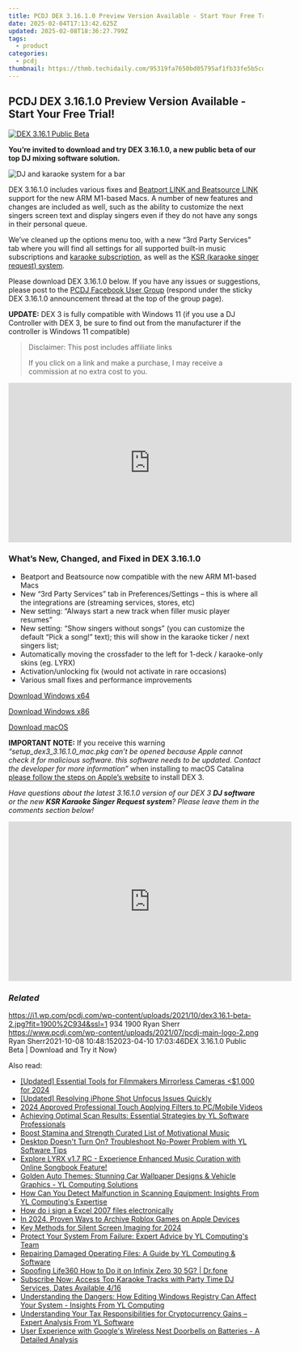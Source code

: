 ```yaml
---
title: PCDJ DEX 3.16.1.0 Preview Version Available - Start Your Free Trial!
date: 2025-02-04T17:13:42.625Z
updated: 2025-02-08T18:36:27.799Z
tags:
  - product
categories:
  - pcdj
thumbnail: https://thmb.techidaily.com/95319fa7650bd05795af1fb33fe5b5cd95af24d0dada7d401d99297b6e29ccbd.jpg
---
```


## PCDJ DEX 3.16.1.0 Preview Version Available - Start Your Free Trial!

[![DEX 3.16.1 Public Beta](https://i1.wp.com/pcdj.com/wp-content/uploads/2021/10/dex3.16.1-beta-2.jpg?resize=845%2C321&ssl=1)](https://i1.wp.com/pcdj.com/wp-content/uploads/2021/10/dex3.16.1-beta-2.jpg?fit=1030%2C506&ssl=1 "DEX 3.16.1 Public Beta")

**You’re invited to download and try DEX 3.16.1.0, a new public beta of our top DJ mixing software solution.** 

![DJ and karaoke system for a bar](https://i0.wp.com/pcdj.com/wp-content/uploads/2019/05/dex3-venue-square.jpg?resize=180%2C180&ssl=1 "DJ and karaoke system for a bar")

DEX 3.16.1.0 includes various fixes and [Beatport LINK and Beatsource LINK](https://tools.techidaily.com/pcdj/products/) support for the new ARM M1-based Macs. A number of new features and changes are included as well, such as the ability to customize the next singers screen text and display singers even if they do not have any songs in their personal queue.

We’ve cleaned up the options menu too, with a new “3rd Party Services” tab where you will find all settings for all supported built-in music subscriptions and [karaoke subscription](https://tools.techidaily.com/pcdj/products/), as well as the [KSR (karaoke singer request) system](https://tools.techidaily.com/pcdj/products/).

Please download DEX 3.16.1.0 below. If you have any issues or suggestions, please post to the [PCDJ Facebook User Group](http://www.facebook.com/groups/pcdjusergroup/) (respond under the sticky DEX 3.16.1.0 announcement thread at the top of the group page).

**UPDATE:** DEX 3 is fully compatible with Windows 11 (if you use a DJ Controller with DEX 3, be sure to find out from the manufacturer if the controller is Windows 11 compatible)

>  Disclaimer: This post includes affiliate links
>
>  If you click on a link and make a purchase, I may receive a commission at no extra cost to you.
>

<!-- affiliate ads begin -->
<iframe width="560" height="315" src="https://www.youtube.com/embed/U6lCtLUeROA?si=se6OFuis9JpcTGJf" title="YouTube video player" frameborder="0" allow="accelerometer; autoplay; clipboard-write; encrypted-media; gyroscope; picture-in-picture; web-share" referrerpolicy="strict-origin-when-cross-origin" allowfullscreen></iframe>
<!-- affiliate ads end -->

### What’s New, Changed, and Fixed in DEX 3.16.1.0

* Beatport and Beatsource now compatible with the new ARM M1-based Macs
* New “3rd Party Services” tab in Preferences/Settings – this is where all the integrations are (streaming services, stores, etc)
* New setting: “Always start a new track when filler music player resumes”
* New setting: “Show singers without songs” (you can customize the default “Pick a song!” text); this will show in the karaoke ticker / next singers list;
* Automatically moving the crossfader to the left for 1-deck / karaoke-only skins (eg. LYRX)
* Activation/unlocking fix (would not activate in rare occasions)
* Various small fixes and performance improvements

[Download Windows x64](https://tools.techidaily.com/pcdj/products/)

[Download Windows x86](https://tools.techidaily.com/pcdj/products/)

[Download macOS](https://tools.techidaily.com/pcdj/products/)

**IMPORTANT NOTE:** If you receive this warning _“setup\_dex3\_3.16.1.0\_mac.pkg can’t be opened because Apple cannot check it for malicious software. this software needs to be updated. Contact the developer for more information”_ when installing to macOS Catalina [please follow the steps on Apple’s website](https://support.apple.com/guide/mac-help/open-a-mac-app-from-an-unidentified-developer-mh40616/mac) to install DEX 3.

_Have questions about the latest 3.16.1.0 version of our DEX 3 **DJ software** or the new **KSR Karaoke Singer Request system**? Please leave them in the comments section below!_

<!-- affiliate ads begin -->
<iframe width="560" height="315" src="https://www.youtube.com/embed/793ViIxl4tI?si=DDBkjPlPX5bZ-f1Y" title="YouTube video player" frameborder="0" allow="accelerometer; autoplay; clipboard-write; encrypted-media; gyroscope; picture-in-picture; web-share" referrerpolicy="strict-origin-when-cross-origin" allowfullscreen></iframe>
<!-- affiliate ads end -->

### _Related_

https://i1.wp.com/pcdj.com/wp-content/uploads/2021/10/dex3.16.1-beta-2.jpg?fit=1900%2C934&ssl=1 934 1900 Ryan Sherr https://www.pcdj.com/wp-content/uploads/2021/07/pcdj-main-logo-2.png Ryan Sherr2021-10-08 10:48:152023-04-10 17:03:46DEX 3.16.1.0 Public Beta | Download and Try it Now}

<ins class="adsbygoogle"
     style="display:block"
     data-ad-format="autorelaxed"
     data-ad-client="ca-pub-7571918770474297"
     data-ad-slot="1223367746"></ins>

<ins class="adsbygoogle"
     style="display:block"
     data-ad-client="ca-pub-7571918770474297"
     data-ad-slot="8358498916"
     data-ad-format="auto"
     data-full-width-responsive="true"></ins>

<span class="atpl-alsoreadstyle">Also read:</span>
<div><ul>
<li><a href="https://fox-direct.techidaily.com/updated-essential-tools-for-filmmakers-mirrorless-cameras-(1000-for-2024/"><u>[Updated] Essential Tools for Filmmakers Mirrorless Cameras <$1,000 for 2024</u></a></li>
<li><a href="https://fox-boxes.techidaily.com/updated-resolving-iphone-shot-unfocus-issues-quickly/"><u>[Updated] Resolving iPhone Shot Unfocus Issues Quickly</u></a></li>
<li><a href="https://extra-skills.techidaily.com/2024-approved-professional-touch-applying-filters-to-pcmobile-videos/"><u>2024 Approved Professional Touch Applying Filters to PC/Mobile Videos</u></a></li>
<li><a href="https://win-unique.techidaily.com/achieving-optimal-scan-results-essential-strategies-by-yl-software-professionals/"><u>Achieving Optimal Scan Results: Essential Strategies by YL Software Professionals</u></a></li>
<li><a href="https://extra-tips.techidaily.com/boost-stamina-and-strength-curated-list-of-motivational-music/"><u>Boost Stamina and Strength Curated List of Motivational Music</u></a></li>
<li><a href="https://win-updates.techidaily.com/desktop-doesnt-turn-on-troubleshoot-no-power-problem-with-yl-software-tips/"><u>Desktop Doesn't Turn On? Troubleshoot No-Power Problem with YL Software Tips</u></a></li>
<li><a href="https://win-updates.techidaily.com/explore-lyrx-v17-rc-experience-enhanced-music-curation-with-online-songbook-feature/"><u>Explore LYRX v1.7 RC - Experience Enhanced Music Curation with Online Songbook Feature!</u></a></li>
<li><a href="https://win-updates.techidaily.com/golden-auto-themes-stunning-car-wallpaper-designs-and-vehicle-graphics-yl-computing-solutions/"><u>Golden Auto Themes: Stunning Car Wallpaper Designs & Vehicle Graphics - YL Computing Solutions</u></a></li>
<li><a href="https://win-updates.techidaily.com/how-can-you-detect-malfunction-in-scanning-equipment-insights-from-yl-computings-expertise/"><u>How Can You Detect Malfunction in Scanning Equipment: Insights From YL Computing's Expertise</u></a></li>
<li><a href="https://phone-solutions.techidaily.com/how-do-i-sign-a-excel-2007-files-electronically-by-ldigisigner-sign-a-excel-sign-a-excel/"><u>How do i sign a Excel 2007 files electronically</u></a></li>
<li><a href="https://screen-capture.techidaily.com/in-2024-proven-ways-to-archive-roblox-games-on-apple-devices/"><u>In 2024, Proven Ways to Archive Roblox Games on Apple Devices</u></a></li>
<li><a href="https://remote-screen-capture.techidaily.com/key-methods-for-silent-screen-imaging-for-2024/"><u>Key Methods for Silent Screen Imaging for 2024</u></a></li>
<li><a href="https://win-updates.techidaily.com/protect-your-system-from-failure-expert-advice-by-yl-computings-team/"><u>Protect Your System From Failure: Expert Advice by YL Computing's Team</u></a></li>
<li><a href="https://win-updates.techidaily.com/repairing-damaged-operating-files-a-guide-by-yl-computing-and-software/"><u>Repairing Damaged Operating Files: A Guide by YL Computing & Software</u></a></li>
<li><a href="https://fake-location.techidaily.com/spoofing-life360-how-to-do-it-on-infinix-zero-30-5g-drfone-by-drfone-virtual-android/"><u>Spoofing Life360 How to Do it on Infinix Zero 30 5G? | Dr.fone</u></a></li>
<li><a href="https://win-updates.techidaily.com/subscribe-now-access-top-karaoke-tracks-with-party-time-dj-services-dates-available-416/"><u>Subscribe Now: Access Top Karaoke Tracks with Party Time DJ Services, Dates Available 4/16</u></a></li>
<li><a href="https://win-updates.techidaily.com/understanding-the-dangers-how-editing-windows-registry-can-affect-your-system-insights-from-yl-computing/"><u>Understanding the Dangers: How Editing Windows Registry Can Affect Your System - Insights From YL Computing</u></a></li>
<li><a href="https://win-updates.techidaily.com/understanding-your-tax-responsibilities-for-cryptocurrency-gains-expert-analysis-from-yl-software/"><u>Understanding Your Tax Responsibilities for Cryptocurrency Gains – Expert Analysis From YL Software</u></a></li>
<li><a href="https://buynow-info.techidaily.com/user-experience-with-googles-wireless-nest-doorbells-on-batteries-a-detailed-analysis/"><u>User Experience with Google's Wireless Nest Doorbells on Batteries - A Detailed Analysis</u></a></li>
</ul></div>

